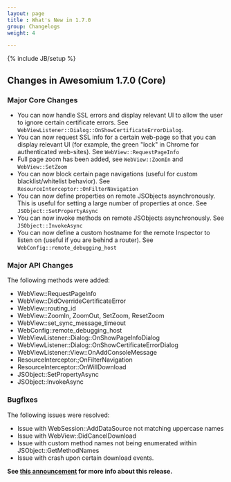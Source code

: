 ```yaml
---
layout: page
title : What's New in 1.7.0
group: Changelogs
weight: 4

---
```

{% include JB/setup %}

## Changes in Awesomium 1.7.0 (Core)

### Major Core Changes
 * You can now handle SSL errors and display relevant UI to allow the user to ignore certain certificate errors. See `WebViewListener::Dialog::OnShowCertificateErrorDialog`.
 * You can now request SSL info for a certain web-page so that you can display relevant UI (for example, the green "lock" in Chrome for authenticated web-sites). See `WebView::RequestPageInfo`
 * Full page zoom has been added, see `WebView::ZoomIn` and `WebView::SetZoom `
 * You can now block certain page navigations (useful for custom blacklist/whitelist behavior). See `ResourceInterceptor::OnFilterNavigation`
 * You can now define properties on remote JSObjects asynchronously. This is useful for setting a large number of properties at once. See `JSObject::SetPropertyAsync`
 * You can now invoke methods on remote JSObjects asynchronously. See `JSObject::InvokeAsync`
 * You can now define a custom hostname for the remote Inspector to listen on (useful if you are behind a router). See `WebConfig::remote_debugging_host`

### Major API Changes

The following methods were added:

 * WebView::RequestPageInfo
 * WebView::DidOverrideCertificateError
 * WebView::routing_id
 * WebView::ZoomIn, ZoomOut, SetZoom, ResetZoom
 * WebView::set_sync_message_timeout
 * WebConfig::remote_debugging_host
 * WebViewListener::Dialog::OnShowPageInfoDialog
 * WebViewListener::Dialog::OnShowCertificateErrorDialog
 * WebViewListener::View::OnAddConsoleMessage
 * ResourceInterceptor:;OnFilterNavigation
 * ResourceInterceptor::OnWillDownload
 * JSObject::SetPropertyAsync
 * JSObject::InvokeAsync

### Bugfixes

The following issues were resolved:

 * Issue with WebSession::AddDataSource not matching uppercase names
 * Issue with WebView::DidCancelDownload
 * Issue with custom method names not being enumerated within JSObject::GetMethodNames
 * Issue with crash upon certain download events.

__See [this announcement](http://labs.awesomium.com/whats-new-in-1-7-0) for more info about this release.__
 
